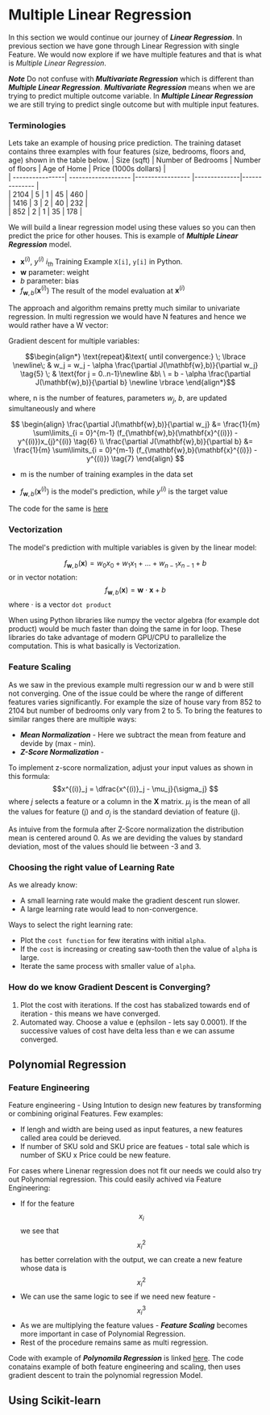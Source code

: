 # Multiple Linear Regression
In this section we would continue our journey of ***Linear Regression***. In previous section we have gone through Linear Regression with single Feature. We would now explore if we have multiple features and that is what is *Multiple Linear Regression*.

***Note*** Do not confuse with ***Multivariate Regression*** which is different than ***Multiple Linear Regression***. ***Multivariate Regression*** means when we are trying to predict multiple outcome variable. In ***Multiple Linear Regression*** we are still trying to predict single outcome but with multiple input features.

### Terminologies
Lets take an example of housing price prediction. The training dataset contains three examples with four features (size, bedrooms, floors and, age) shown in the table below.
| Size (sqft) | Number of Bedrooms  | Number of floors | Age of  Home | Price (1000s dollars)  |   
| ----------------| ------------------- |----------------- |--------------|-------------- |  
| 2104            | 5                   | 1                | 45           | 460           |  
| 1416            | 3                   | 2                | 40           | 232           |  
| 852             | 2                   | 1                | 35           | 178           |  

We will build a linear regression model using these values so you can then predict the price for other houses. This is example of ***Multiple Linear Regression*** model.

* $\mathbf{x}^{(i)}$, $y^{(i)}$ $i_{th}$ Training Example  `X[i]`, `y[i]` in Python.
* $\mathbf{w}$   parameter: weight
* $b$           parameter: bias
* $f_{\mathbf{w},b}(\mathbf{x}^{(i)})$ The result of the model evaluation at $\mathbf{x}^{(i)}$

The approach and algorithm remains pretty much similar to univariate regression. In multi regression we would have N features and hence we would rather have a W vector:

Gradient descent for multiple variables:

$$\begin{align*} \text{repeat}&\text{ until convergence:} \; \lbrace \newline\;
& w_j = w_j -  \alpha \frac{\partial J(\mathbf{w},b)}{\partial w_j} \tag{5}  \; & \text{for j = 0..n-1}\newline
&b\ \ = b -  \alpha \frac{\partial J(\mathbf{w},b)}{\partial b}  \newline \rbrace
\end{align*}$$

where, n is the number of features, parameters $w_j$,  $b$, are updated simultaneously and where  

$$
\begin{align}
\frac{\partial J(\mathbf{w},b)}{\partial w_j}  &= \frac{1}{m} \sum\limits_{i = 0}^{m-1} (f_{\mathbf{w},b}(\mathbf{x}^{(i)}) - y^{(i)})x_{j}^{(i)} \tag{6}  \\
\frac{\partial J(\mathbf{w},b)}{\partial b}  &= \frac{1}{m} \sum\limits_{i = 0}^{m-1} (f_{\mathbf{w},b}(\mathbf{x}^{(i)}) - y^{(i)}) \tag{7}
\end{align}
$$
* m is the number of training examples in the data set

    
*  $f_{\mathbf{w},b}(\mathbf{x}^{(i)})$ is the model's prediction, while $y^{(i)}$ is the target value

The code for the same is [here]()

### Vectorization
The model's prediction with multiple variables is given by the linear model:

$$f_{\mathbf{w},b}(\mathbf{x}) =  w_0x_0 + w_1x_1 +... + w_{n-1}x_{n-1} + b $$
or in vector notation:
$$f_{\mathbf{w},b}(\mathbf{x}) = \mathbf{w} \cdot \mathbf{x} + b $$ 
where $\cdot$ is a vector `dot product`

When using Python libraries like numpy the vector algebra (for example dot product) would be much faster than doing the same in for loop. These libraries do take advantage of modern GPU/CPU to parallelize the computation. This is what basically is Vectorization. 

### Feature Scaling
As we saw in the previous example multi regression our w and b were still not converging. One of the issue could be where the range of different features varies significantly. For example the size of house vary from 852 to 2104 but number of bedrooms only vary from 2 to 5.
To bring the features to similar ranges there are multiple ways:
* ***Mean Normalization*** - Here we subtract the mean from feature and devide by (max - min). 
* ***Z-Score Normalization***  - 

To implement z-score normalization, adjust your input values as shown in this formula:
$$x^{(i)}_j = \dfrac{x^{(i)}_j - \mu_j}{\sigma_j} $$ 
where $j$ selects a feature or a column in the $\mathbf{X}$ matrix. $µ_j$ is the mean of all the values for feature (j) and $\sigma_j$ is the standard deviation of feature (j).


As intuive from the formula after Z-Score normalization the distribution mean is centered around 0. As we are deviding the values by standard deviation, most of the values should lie between -3 and 3. 

### Choosing the right value of Learning Rate
As we already know:
* A small learning rate would make the gradient descent run slower.
* A large learning rate would lead to non-convergence.

Ways to select the right learning rate:

* Plot the `cost function` for few iteratins with initial `alpha`.
* If the `cost` is increasing or creating saw-tooth then the value of `alpha` is large.
* Iterate the same process with smaller value of `alpha`.

### How do we know Gradient Descent is Converging?
1. Plot the cost with iterations. If the cost has stabalized towards end of iteration - this means we have converged.
2. Automated way. Choose a value e (ephsilon - lets say 0.0001). If the successive values of cost have delta less than e we can assume converged.


## Polynomial Regression

### Feature Engineering
Feature engineering  - Using Intution to design new features by transforming or combining original Features. Few examples:
* If lengh and width are being used as input features, a new features called area could be derieved.
* If number of SKU sold and SKU price are featues - total sale which is number of SKU x Price could be new feature.

For cases where Linenar regression does not fit our needs we could also try out Polynomial regression. This could easily achived via Feature Engineering:

* If for the feature $$x_i$$ we see that $$x_i^2$$ has better correlation with the output, we can create a new feature whose data is $$x_i^2$$
* We can use the same logic to see if we need new feature - $$x_i^3$$
* As we are multiplying the feature values - ***Feature Scaling*** becomes more important in case of Polynomial Regression.
* Rest of the procedure remains same as multi regression.

Code with example of ***Polynomila Regression*** is linked [here](). The code conatains example of both feature engineering and scaling, then uses gradient descent to train the polynomial regression Model.

## Using Scikit-learn

